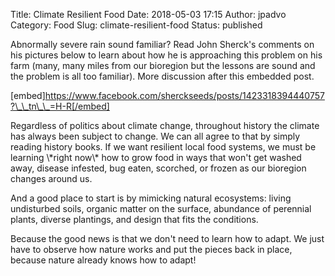 Title: Climate Resilient Food
Date: 2018-05-03 17:15
Author: jpadvo
Category: Food
Slug: climate-resilient-food
Status: published

Abnormally severe rain sound familiar? Read John Sherck's comments on his pictures below to learn about how he is approaching this problem on his farm (many, ma<span class="text_exposed_show">ny miles from our bioregion but the lessons are sound and the problem is all too familiar). More discussion after this embedded post.</span>

[embed]https://www.facebook.com/sherckseeds/posts/1423318394440757?\_\_tn\_\_=H-R[/embed]

<div class="text_exposed_show">
Regardless of politics about climate change, throughout history the climate has always been subject to change. We can all agree to that by simply reading history books. If we want resilient local food systems, we must be learning \*right now\* how to grow food in ways that won't get washed away, disease infested, bug eaten, scorched, or frozen as our bioregion changes around us.

And a good place to start is by mimicking natural ecosystems: living undisturbed soils, organic matter on the surface, abundance of perennial plants, diverse plantings, and design that fits the conditions.

Because the good news is that we don't need to learn how to adapt. We just have to observe how nature works and put the pieces back in place, because nature already knows how to adapt!

</div>

